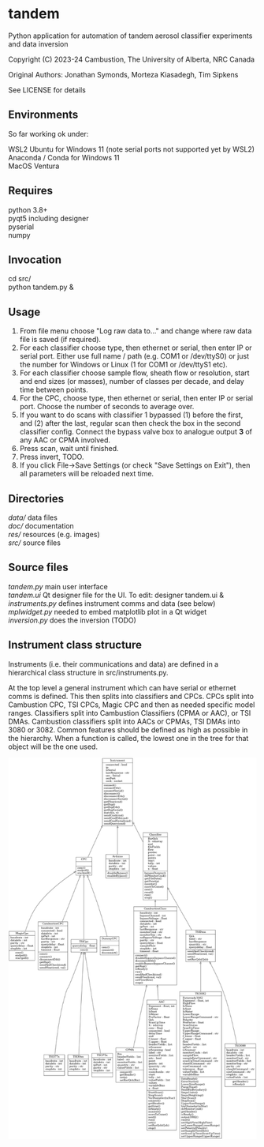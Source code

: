 # tandem
Python application for automation of tandem aerosol classifier experiments and data inversion

Copyright (C) 2023-24 Cambustion, The University of Alberta, NRC Canada

Original Authors: Jonathan Symonds, Morteza Kiasadegh, Tim Sipkens

See LICENSE for details

## Environments
So far working ok under:  

WSL2 Ubuntu for Windows 11 (note serial ports not supported yet by WSL2)    
Anaconda / Conda for Windows 11  
MacOS Ventura  

## Requires

python 3.8+  
pyqt5 including designer  
pyserial  
numpy  

## Invocation

cd src/  
python tandem.py &  

## Usage

1. From file menu choose "Log raw data to..." and change where raw data file is saved (if required).    
2. For each classifier choose type, then ethernet or serial, then enter IP or serial port. Either use full name / path (e.g. COM1 or /dev/ttyS0) or just the number for Windows or Linux (1 for COM1 or /dev/ttyS1 etc).  
3. For each classifier choose sample flow, sheath flow or resolution, start and end sizes (or masses), number of classes per decade, and delay time between points.  
4. For the CPC, choose type, then ethernet or serial, then enter IP or serial port. Choose the number of seconds to average over.  
5. If you want to do scans with classifier 1 bypassed (1) before the first, and (2) after the last, regular scan then check the box in the second classifier config. Connect the bypass valve box to analogue output **3** of any AAC or CPMA involved.
6. Press scan, wait until finished.  
7. Press invert, TODO. 
8. If you click File->Save Settings (or check "Save Settings on Exit"), then all parameters will be reloaded next time.   

## Directories

*data/*   data files  
*doc/*  documentation  
*res/*  resources (e.g. images)  
*src/*  source files  

## Source files

*tandem.py*   main user interface  
*tandem.ui*   Qt designer file for the UI. To edit: designer tandem.ui &  
*instruments.py*  defines instrument comms and data (see below)  
*mplwidget.py*  needed to embed matplotlib plot in a Qt widget  
*inversion.py*  does the inversion (TODO)  

## Instrument class structure 

Instruments (i.e. their communications and data) are defined in a hierarchical class structure in src/instruments.py.

At the top level a general instrument which can have serial or ethernet comms is defined. This then splits into classifiers and CPCs. CPCs split into Cambustion CPC, TSI CPCs, Magic CPC and then as needed specific model ranges. Classifiers split into Cambustion Classifiers (CPMA or AAC), or TSI DMAs. Cambustion classifiers split into AACs or CPMAs, TSI DMAs into 3080 or 3082. Common features should be defined as high as possible in the hierarchy. When a function is called, the lowest one in the tree for that object will be the one used. 

![Instrument class structure](/doc/instrument%20classes.png)

